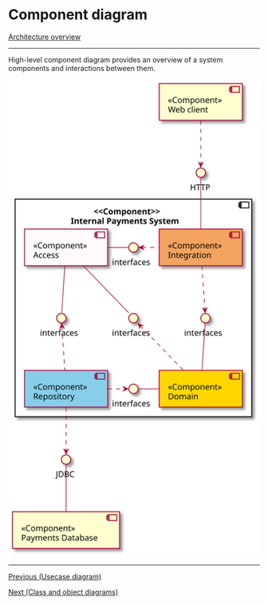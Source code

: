 # Component diagram

[Architecture overview](index.html)

---

High-level component diagram provides an overview of a system components and interactions between them.

![](images/component.svg)

---

[Previous (Usecase diagram)](usecase.html)

[Next (Class and object diagrams)](class.html)
